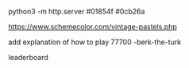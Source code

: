 
python3 -m http.server
#01854f 
#0cb26a

https://www.schemecolor.com/vintage-pastels.php


add explanation of how to play
77700 -berk-the-turk

leaderboard